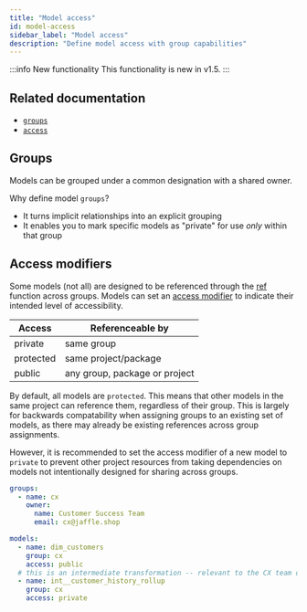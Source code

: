 ```yaml
---
title: "Model access"
id: model-access
sidebar_label: "Model access"
description: "Define model access with group capabilities"
---
```


:::info New functionality
This functionality is new in v1.5.
:::

## Related documentation
* [`groups`](build/groups)
* [`access`](resource-properties/access)

## Groups

Models can be grouped under a common designation with a shared owner.

Why define model `groups`?
- It turns implicit relationships into an explicit grouping
- It enables you to mark specific models as "private" for use _only_ within that group

## Access modifiers

Some models (not all) are designed to be referenced through the [ref](ref) function across groups. Models can set an [access modifier](https://en.wikipedia.org/wiki/Access_modifiers) to indicate their intended level of accessibility.

| Access    | Referenceable by              |
|-----------|-------------------------------|
| private   | same group                    |
| protected | same project/package          |
| public    | any group, package or project |

By default, all models are `protected`. This means that other models in the same project can reference them, regardless of their group. This is largely for backwards compatability when assigning groups to an existing set of models, as there may already be existing references across group assignments.

However, it is recommended to set the access modifier of a new model to `private` to prevent other project resources from taking dependencies on models not intentionally designed for sharing across groups.

<File name="models/marts/customers.yml">

```yaml
groups:
  - name: cx
    owner:
      name: Customer Success Team
      email: cx@jaffle.shop

models:
  - name: dim_customers
    group: cx
    access: public
  # this is an intermediate transformation -- relevant to the CX team only
  - name: int__customer_history_rollup
    group: cx
    access: private
```

</File>
